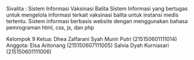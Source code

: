 Sivalita : Sistem Informasi Vaksinasi Balita
Sistem Informasi yang bertugas untuk mengelola informasi terkait vaksinasi balita untuk instansi medis tertentu.
Sistem informasi berbasis website dengan menggunakan bahasa pemrograman html, css, js, dan php

Kelompok 9
Ketua:
Dhea Zalfarani Syah Munir Putri (215150601111014)
Anggota:
Elsa Aritonang (215150607111005)
Salvia Dyah Kurniasari (215150601111006)
